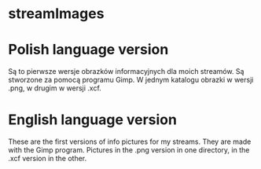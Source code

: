 # streamImages

# Polish language version
Są to pierwsze wersje obrazków informacyjnych dla moich streamów. Są stworzone za pomocą programu Gimp. W jednym katalogu obrazki w wersji .png, w drugim w wersji .xcf.


# English language version
These are the first versions of info pictures for my streams. They are made with the Gimp program. Pictures in the .png version in one directory, in the .xcf version in the other.
